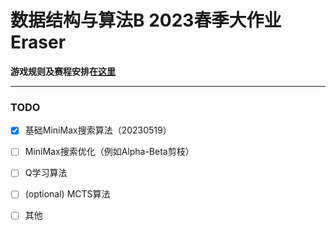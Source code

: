# 数据结构与算法B 2023春季大作业 Eraser

**游戏规则及赛程安排在[这里](https://github.com/XueFengBoyanLiu/pkudsa.eraser/blob/main/Documentation/eraser1.md)**

---

### TODO

- [x] 基础MiniMax搜索算法（20230519）

- [ ] MiniMax搜索优化（例如Alpha-Beta剪枝）

- [ ] Q学习算法
- [ ] (optional) MCTS算法
- [ ] 其他

